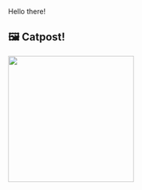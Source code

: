 Hello there!



## 🖼️ Catpost!

<sub>
    <img src="https://cdn2.thecatapi.com/images/MTc5MjcyOQ.jpg" height="256">
</sub>

